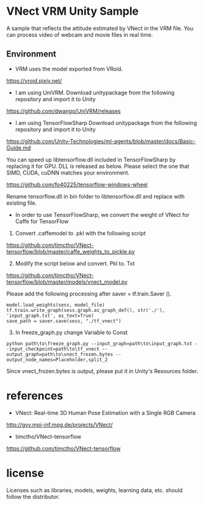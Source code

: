 # VNect VRM Unity Sample

A sample that reflects the attitude estimated by VNect in the VRM file.
You can process video of webcam and movie files in real time.

## Environment
- VRM uses the model exported from VRoid.

https://vroid.pixiv.net/

- I am using UniVRM.
Download unitypackage from the following repository and import it to Unity

https://github.com/dwango/UniVRM/releases

- I am using TensorFlowSharp
Download unitypackage from the following repository and import it to Unity

https://github.com/Unity-Technologies/ml-agents/blob/master/docs/Basic-Guide.md

You can speed up libtensorflow.dll included in TensorFlowSharp by replacing it for GPU.
DLL is released as below. Please select the one that SIMD, CUDA, cuDNN matches your environment.

https://github.com/fo40225/tensorflow-windows-wheel

Rename tensorflow.dll in bin folder to libtensorflow.dll and replace with existing file.


- In order to use TensorFlowSharp, we convert the weight of VNect for Caffe for TensorFlow
1. Convert .caffemodel to .pkl with the following script

https://github.com/timctho/VNect-tensorflow/blob/master/caffe_weights_to_pickle.py

2. Modify the script below and convert. Pkl to. Txt

https://github.com/timctho/VNect-tensorflow/blob/master/models/vnect_model.py

Please add the following processing after saver = tf.train.Saver ().
  ````
  model.load_weights(sess, model_file)
  tf.train.write_graph(sess.graph.as_graph_def(), str('./'), 'input_graph.txt', as_text=True)
  save_path = saver.save(sess, "./tf_vnect")
  ````
  3. In freeze_graph.py change Variable to Const
  ````
  python path\to\freeze_graph.py --input_graph=path\to\input_graph.txt --input_checkpoint=path\to\tf_vnect --output_graph=path\to\vnect_frozen.bytes --output_node_names=Placeholder,split_2
  ````
Since vnect_frozen.bytes is output, please put it in Unity's Resources folder.


# references

- VNect: Real-time 3D Human Pose Estimation with a Single RGB Camera

http://gvv.mpi-inf.mpg.de/projects/VNect/

- timctho/VNect-tensorflow

https://github.com/timctho/VNect-tensorflow


# license
Licenses such as libraries, models, weights, learning data, etc. should follow the distributor.
